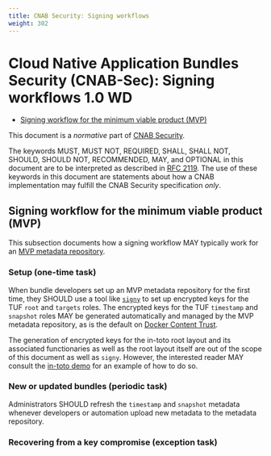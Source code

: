 ```yaml
---
title: CNAB Security: Signing workflows
weight: 302
---
```


# Cloud Native Application Bundles Security (CNAB-Sec): Signing workflows 1.0 WD

* [Signing workflow for the minimum viable product (MVP)](#signing-workflow-for-the-minimum-viable-product-mvp)

This document is a _normative_ part of [CNAB Security](300-CNAB-security.md).

The keywords MUST, MUST NOT, REQUIRED, SHALL, SHALL NOT, SHOULD, SHOULD NOT, RECOMMENDED, MAY, and OPTIONAL in this document are to be interpreted as described in [RFC 2119](https://tools.ietf.org/html/rfc2119). The use of these keywords in this document are statements about how a CNAB implementation may fulfill the CNAB Security specification _only_.

## Signing workflow for the minimum viable product (MVP)

This subsection documents how a signing workflow MAY typically work for an [MVP metadata repository](301-metadata-repositories.md).

### Setup (one-time task)

When bundle developers set up an MVP metadata repository for the first time, they SHOULD use a tool like [`signy`](https://github.com/engineerd/signy) to set up encrypted keys for the TUF `root` and `targets` roles. The encrypted keys for the TUF `timestamp` and `snapshot` roles MAY be generated automatically and managed by the MVP metadata repository, as is the default on [Docker Content Trust](https://docs.docker.com/engine/security/trust/trust_key_mng/).

The generation of encrypted keys for the in-toto root layout and its associated functionaries as well as the root layout itself are out of the scope of this document as well as `signy`. However, the interested reader MAY consult the [in-toto demo](https://github.com/in-toto/demo) for an example of how to do so.

### New or updated bundles (periodic task)

Administrators SHOULD refresh the `timestamp` and `snapshot` metadata whenever developers or automation upload new metadata to the metadata repository.

### Recovering from a key compromise (exception task)

